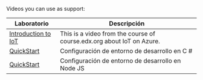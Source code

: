 Videos you can use as support:

| Laboratorio | Descripción | 
| -------- | -------- | 
| [Introduction to IoT](https://youtu.be/r0cqoBzdA2g)    | This is a video from the course of course.edx.org about IoT on Azure.
| [QuickStart](https://github.com/CommunityBootcamp/Bots-Diplomado/tree/master/QuickStartES)     | Configuración de entorno de desarrollo en C #   
| [QuickStart](https://github.com/CommunityBootcamp/Bots-Diplomado/blob/master/QuickStartES/configurando-el-entorno-nodejs.md)     | Configuración de entorno de desarrollo en Node JS  

